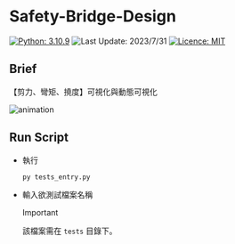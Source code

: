 # Safety-Bridge-Design
<!-- Badges -->
[![Python: 3.10.9](https://img.shields.io/badge/python-3.10.9-blue)](https://www.python.org/downloads/release/python-3109/ "More details about Python 3.10.9")
![Last Update: 2023/7/31](https://img.shields.io/badge/last%20update-2023/7/31-darkgreen)
[![Licence: MIT](https://img.shields.io/github/license/RogelioKG/Safety-Bridge-Design)](./LICENSE)

## Brief
【剪力、彎矩、撓度】可視化與動態可視化
<!-- GIF -->
![animation](./animation.gif)

## Run Script
+ 執行
  ```
  py tests_entry.py
  ```

+ 輸入欲測試檔案名稱
  > [!IMPORTANT]
  > 該檔案需在 `tests` 目錄下。
